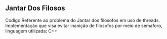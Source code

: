 ## Jantar Dos Filosos

Codigo Referente ao problema do Jantar dos filosofos em uso de threads.
Implementação que visa evitar inanição de filosofos por meio de semaforo, linguagem utilizada: C++
